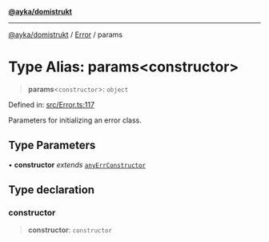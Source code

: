 [**@ayka/domistrukt**](../../../README.md)

***

[@ayka/domistrukt](../../../globals.md) / [Error](../README.md) / params

# Type Alias: params\<constructor\>

> **params**\<`constructor`\>: `object`

Defined in: [src/Error.ts:117](https://github.com/AndreyMork/domistrukt/blob/d336ce883f586949cec0ae80ccb1b178d7aa8196/src/Error.ts#L117)

Parameters for initializing an error class.

## Type Parameters

• **constructor** *extends* [`anyErrConstructor`](anyErrConstructor.md)

## Type declaration

### constructor

> **constructor**: `constructor`

